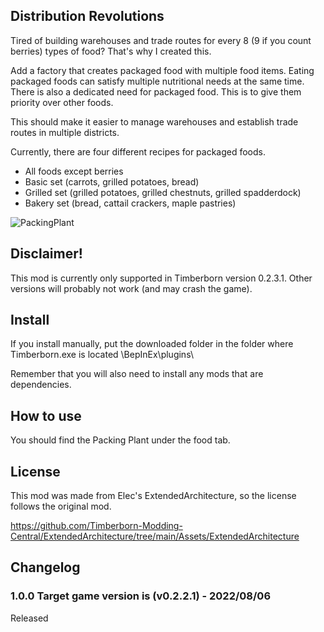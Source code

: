 ## Distribution Revolutions

Tired of building warehouses and trade routes for every 8 (9 if you count berries) types of food? That's why I created this.

Add a factory that creates packaged food with multiple food items. Eating packaged foods can satisfy multiple nutritional needs at the same time. There is also a dedicated need for packaged food. This is to give them priority over other foods. 

This should make it easier to manage warehouses and establish trade routes in multiple districts.

Currently, there are four different recipes for packaged foods.
- All foods except berries
- Basic set (carrots, grilled potatoes, bread)
- Grilled set (grilled potatoes, grilled chestnuts, grilled spadderdock)
- Bakery set (bread, cattail crackers, maple pastries)

![PackingPlant](https://github.com/minorunara/TimberbornMods/blob/main/PackingPlant/attachments/PackingPlant.png?raw=true)

## Disclaimer!

This mod is currently only supported in Timberborn version 0.2.3.1. Other versions will probably not work (and may crash the game).

## Install

If you install manually, put the downloaded folder in the folder where Timberborn.exe is located \BepInEx\plugins\

Remember that you will also need to install any mods that are dependencies.

## How to use

You should find the Packing Plant under the food tab.

## License

This mod was made from Elec's ExtendedArchitecture, so the license follows the original mod.

https://github.com/Timberborn-Modding-Central/ExtendedArchitecture/tree/main/Assets/ExtendedArchitecture

## Changelog

### 1.0.0 Target game version is (v0.2.2.1) - 2022/08/06

Released
